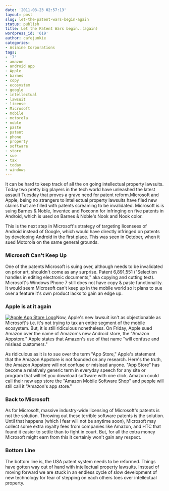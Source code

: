 ```yaml
---
date: '2011-03-23 02:57:13'
layout: post
slug: let-the-patent-wars-begin-again
status: publish
title: Let the Patent Wars begin..(again)
wordpress_id: '619'
author: cafejunkie
categories:
- Asinine Corporations
tags:
- '7'
- amazon
- android app
- Apple
- barnes
- copy
- ecosystem
- google
- intellectual
- lawsuit
- license
- Microsoft
- mobile
- motorola
- noble
- paste
- patent
- phone
- property
- software
- store
- sue
- tax
- today
- windows
---
```


It can be hard to keep track of all the on going intellectual property lawsuits. Today two pretty big players in the tech world have unleashed the latest assault Tuesday that proves a grave need for patent reform.Microsoft and Apple, being no strangers to intellectual property lawsuits have filed new claims that are filled with patents screaming to be invalidated. Microsoft is is suing Barnes & Noble, Inventec and Foxconn for infringing on five patents in Android, which is used on Barnes & Noble's Nook and Nook color.

This is the next step in Microsoft's strategy of targeting licensees of Android instead of Google, which would have directly infringed on patents by developing Android in the first place. This was seen in October, when it sued Motorola on the same general grounds.


### Microsoft Can't Keep Up


One of the patents Microsoft is suing over, although needs to be invalidated on prior art, shouldn't come as any surprise. Patent 6,891,551 ("Selection handles in editing electronic documents," aka copying and cutting text). Microsoft's Windows Phone 7 still does not have copy & paste functionality. It would seem Microsoft can't keep up in the mobile world so it plans to sue over a feature it's own product lacks to gain an edge up.


### Apple is at it again


[![Apple App Store Logo](http://asininetech.com/wp-content/uploads/2011/03/app_store_logo_1-150x150.jpg)](http://asininetech.com/wp-content/uploads/2011/03/app_store_logo_1.jpg)Now, Apple's new lawsuit isn't as objectionable as Microsoft's i.e. it's not trying to tax an entire segment of the mobile ecosystem. But, it is still ridiculous nonetheless. On Friday, Apple sued Amazon over the name of Amazon's new Android store, the "Amazon Appstore." Apple states that Amazon's use of that name "will confuse and mislead customers."

As ridiculous as it is to sue over the term "App Store," Apple's statement that the Amazon Appstore is not founded on any research. Here's the truth, the Amazon Appstore will not confuse or mislead anyone. "App Store" has become a relatively generic term in everyday speech for any site or program that will let you download software with one click. Amazon could call their new app store the "Amazon Mobile Software Shop" and people will still call it "Amazon's app store."


### Back to Microsoft


As for Microsoft, massive industry-wide licensing of Microsoft's patents is not the solution. Throwing out these terrible software patents is the solution. Until that happens (which I fear will not be anytime soon), Microsoft may collect some extra royalty fees from companies like Amazon, and HTC that found it easier to settle than to fight in court. But, for all the extra money Microsoft might earn from this it certainly won't gain any respect.


### Bottom Line


The bottom line is, the USA patent system needs to be reformed. Things have gotten way out of hand with intellectual property lawsuits. Instead of moving forward we are stuck in an endless cycle of slow development of new technology for fear of stepping on each others toes over intellectual property.
